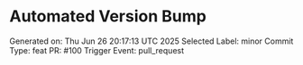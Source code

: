 # Automated Version Bump
Generated on: Thu Jun 26 20:17:13 UTC 2025
Selected Label: minor
Commit Type: feat
PR: #100
Trigger Event: pull_request
